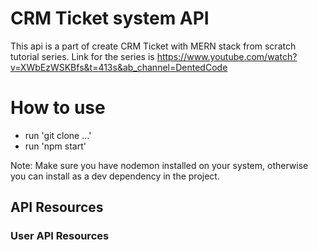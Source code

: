 # CRM Ticket system API

This api is a part of create CRM Ticket with MERN stack from scratch tutorial series.
Link for the series is https://www.youtube.com/watch?v=XWbEzWSKBfs&t=413s&ab_channel=DentedCode

# How to use

- run 'git clone ...'
- run 'npm start'

Note: Make sure you have nodemon installed on your system, otherwise you can install as a dev dependency in the project.

## API Resources

### User API Resources